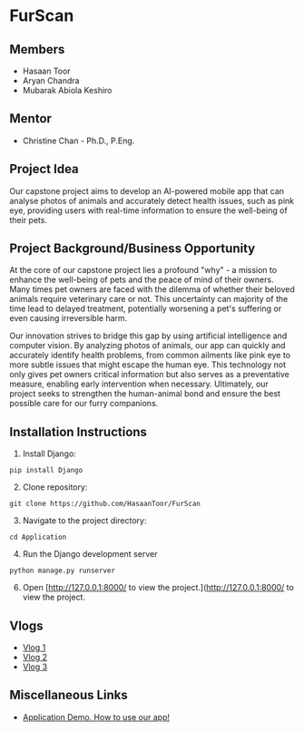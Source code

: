 # FurScan

## Members
* Hasaan Toor
* Aryan Chandra
* Mubarak Abiola Keshiro

## Mentor
* Christine Chan - Ph.D., P.Eng.

## Project Idea
Our capstone project aims to develop an AI-powered mobile app that can analyse photos of animals and accurately detect health issues, such as pink eye, providing users with real-time information to ensure the well-being of their pets.

## Project Background/Business Opportunity
At the core of our capstone project lies a profound "why" - a mission to enhance the well-being of pets and the peace of mind of their owners. Many times pet owners are faced with the dilemma of whether their beloved animals require veterinary care or not. This uncertainty can majority of the time lead to delayed treatment, potentially worsening a pet's suffering or even causing irreversible harm. 

Our innovation strives to bridge this gap by using artificial intelligence and computer vision. By analyzing photos of animals, our app can quickly and accurately identify health problems, from common ailments like pink eye to more subtle issues that might escape the human eye. This technology not only gives pet owners critical information but also serves as a preventative measure, enabling early intervention when necessary. Ultimately, our project seeks to strengthen the human-animal bond and ensure the best possible care for our furry companions.

## Installation Instructions
1. Install Django:
```
pip install Django
```
2. Clone repository:
```
git clone https://github.com/HasaanToor/FurScan
```
3. Navigate to the project directory:
```
cd Application
```
4. Run the Django development server
```
python manage.py runserver
```
6. Open [http://127.0.0.1:8000/ to view the project.](http://127.0.0.1:8000/ to view the project.
 
## Vlogs
* [Vlog 1](https://www.youtube.com/watch?v=oTGdbxi8asQ)
* [Vlog 2](https://www.youtube.com/watch?v=A2CbUuWAKgw)
* [Vlog 3](https://www.youtube.com/watch?v=9Z44IviPvpc)

## Miscellaneous Links
* [Application Demo. How to use our app!](https://www.youtube.com/watch?v=FRidz-tvH48)
